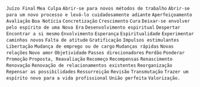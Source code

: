 `Juízo Final` `Mea Culpa` `Abrir-se para novos métodos de trabalho` `Abrir-se
para um novo processo e levá-lo cuidadosamente adiante` `Aperfeiçoamento`
`Avaliação` `Boa Notícia` `Concretização` `Crescimento` `Cura` `Deixar-se
envolver pelo espírito de uma Nova Era` `Desenvolvimento espiritual`
`Despertar` `Encontrar a si mesmo` `Envolvimento` `Esperança`
`Espiritualidade` `Experimentar caminhos novos` `Falta de atitude`
`Gratificação` `Impulsos estimulantes` `Libertação` `Mudança de emprego ou de
cargo` `Mudanças rápidas` `Novas relações` `Novo amor` `Objetividade` `Passos
direcionadores` `Perdão` `Ponderar` `Promoção` `Proposta, Reavaliação`
`Recomeço` `Recompensas` `Renascimento` `Renovação` `Renovação de
relacionamentos existentes` `Reorganização` `Repensar as possibilidades`
`Ressurreição` `Revisão` `Transmutação` `Trazer um espírito novo para a vida
profissional` `União perfeita` `Valorização.`

